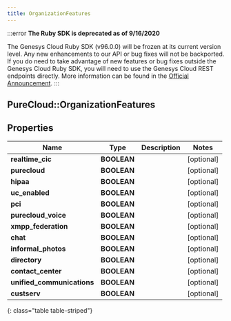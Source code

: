 ```yaml
---
title: OrganizationFeatures
---
```


:::error
**The Ruby SDK is deprecated as of 9/16/2020**

The Genesys Cloud Ruby SDK (v96.0.0) will be frozen at its current version level. Any new enhancements to our API or bug fixes will not be backported. If you do need to take advantage of new features or bug fixes outside the Genesys Cloud Ruby SDK, you will need to use the Genesys Cloud REST endpoints directly. More information can be found in the [Official Announcement](https://developer.mypurecloud.com/forum/t/announcement-genesys-cloud-ruby-sdk-end-of-life/8850).
:::


## PureCloud::OrganizationFeatures

## Properties

|Name | Type | Description | Notes|
|------------ | ------------- | ------------- | -------------|
| **realtime_cic** | **BOOLEAN** |  | [optional] |
| **purecloud** | **BOOLEAN** |  | [optional] |
| **hipaa** | **BOOLEAN** |  | [optional] |
| **uc_enabled** | **BOOLEAN** |  | [optional] |
| **pci** | **BOOLEAN** |  | [optional] |
| **purecloud_voice** | **BOOLEAN** |  | [optional] |
| **xmpp_federation** | **BOOLEAN** |  | [optional] |
| **chat** | **BOOLEAN** |  | [optional] |
| **informal_photos** | **BOOLEAN** |  | [optional] |
| **directory** | **BOOLEAN** |  | [optional] |
| **contact_center** | **BOOLEAN** |  | [optional] |
| **unified_communications** | **BOOLEAN** |  | [optional] |
| **custserv** | **BOOLEAN** |  | [optional] |
{: class="table table-striped"}


